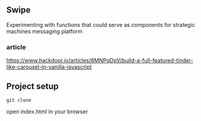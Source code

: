 ## Swipe

Experimenting with functions that could serve as components for strategic machines messaging platform

### article

https://www.hackdoor.io/articles/8MNPqDpV/build-a-full-featured-tinder-like-carousel-in-vanilla-javascript


## Project setup
```
git clone
```
open index.html in your browser
